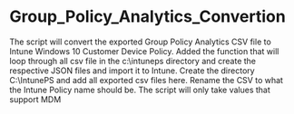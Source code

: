 # Group_Policy_Analytics_Convertion
The script will convert the exported Group Policy Analytics CSV file to Intune Windows 10 Customer Device Policy.
Added the function that will loop through all csv file in the c:\intuneps directory and create the respective JSON files and import it to Intune.
Create the directory C:\IntunePS and add all exported csv files here. Rename the CSV to what the Intune Policy name should be.
The script will only take values that support MDM
